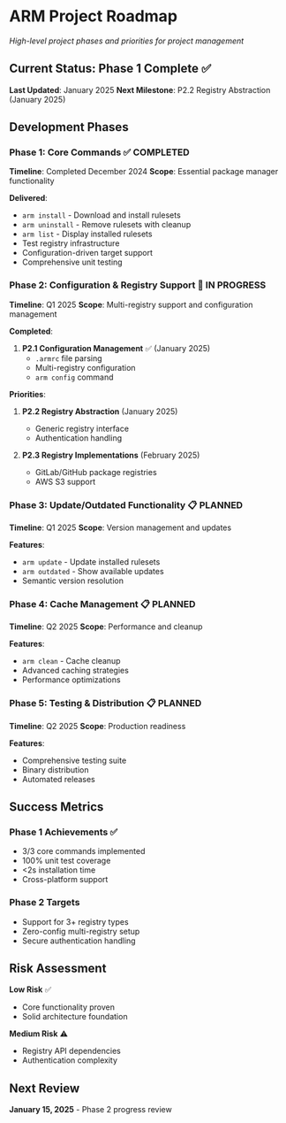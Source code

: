# ARM Project Roadmap

*High-level project phases and priorities for project management*

## Current Status: Phase 1 Complete ✅

**Last Updated**: January 2025
**Next Milestone**: P2.2 Registry Abstraction (January 2025)

## Development Phases

### Phase 1: Core Commands ✅ COMPLETED
**Timeline**: Completed December 2024
**Scope**: Essential package manager functionality

**Delivered**:
- `arm install` - Download and install rulesets
- `arm uninstall` - Remove rulesets with cleanup
- `arm list` - Display installed rulesets
- Test registry infrastructure
- Configuration-driven target support
- Comprehensive unit testing

### Phase 2: Configuration & Registry Support 🚧 IN PROGRESS
**Timeline**: Q1 2025
**Scope**: Multi-registry support and configuration management

**Completed**:
1. **P2.1 Configuration Management** ✅ (January 2025)
   - `.armrc` file parsing
   - Multi-registry configuration
   - `arm config` command

**Priorities**:
1. **P2.2 Registry Abstraction** (January 2025)
   - Generic registry interface
   - Authentication handling

2. **P2.3 Registry Implementations** (February 2025)
   - GitLab/GitHub package registries
   - AWS S3 support

### Phase 3: Update/Outdated Functionality 📋 PLANNED
**Timeline**: Q1 2025
**Scope**: Version management and updates

**Features**:
- `arm update` - Update installed rulesets
- `arm outdated` - Show available updates
- Semantic version resolution

### Phase 4: Cache Management 📋 PLANNED
**Timeline**: Q2 2025
**Scope**: Performance and cleanup

**Features**:
- `arm clean` - Cache cleanup
- Advanced caching strategies
- Performance optimizations

### Phase 5: Testing & Distribution 📋 PLANNED
**Timeline**: Q2 2025
**Scope**: Production readiness

**Features**:
- Comprehensive testing suite
- Binary distribution
- Automated releases

## Success Metrics

### Phase 1 Achievements ✅
- 3/3 core commands implemented
- 100% unit test coverage
- <2s installation time
- Cross-platform support

### Phase 2 Targets
- Support for 3+ registry types
- Zero-config multi-registry setup
- Secure authentication handling

## Risk Assessment

**Low Risk** ✅
- Core functionality proven
- Solid architecture foundation

**Medium Risk** ⚠️
- Registry API dependencies
- Authentication complexity

## Next Review
**January 15, 2025** - Phase 2 progress review

